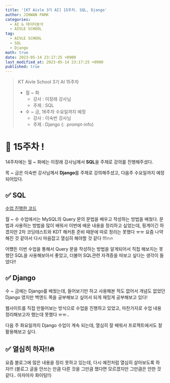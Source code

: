 ```yaml
---
title: '[KT Aivle 3기 AI] 15주차. SQL, Django'
author: JIHWAN PARK
categories:
  - AI & 데이터분석
  - AIVLE SCHOOL
tag:
  - AIVLE SCHOOL
  - SQL
  - Django
math: true
date: 2023-05-14 23:17:25 +0900
last_modified_at: 2023-05-14 23:17:25 +0900
published: true
---
```

> KT Aivle School 3기 AI 15주차
> - 월 ~ 화
>   - 강사 : 이장래 강사님
>   - 주제 : SQL
> - 수 ~ 금, 16주차 수요일까지 예정
>   - 강사 : 이숙번 강사님
>   - 주제 : Django
{: .prompt-info}

# 🌟 15주차 !

14주차에는 월 ~ 화에는 이장래 강사님께서 **SQL**을 주제로 강의를 진행해주셨다.

목 ~ 금은 이숙번 강사님께서 **Django**를 주제로 강의해주셨고, 다음주 수요일까지 예정되어있다.

## ✅ SQL

[수업 진행한 코드](https://github.com/Jihwan98/aivle_school/tree/main/2023.05.08_SQL_%EC%8B%A4%EC%8A%B5%EC%9E%90%EB%A3%8C)

월 ~ 수 수업에서는 MySQL의 Query 문의 문법을 배우고 작성하는 방법을 배웠다. 문법과 사용하는 방법을 많이 배워서 이번에 배운 내용을 정리하고 싶었는데, 핑계이긴 하겠지만 2차 코딩테스트와 KDT 해커톤 준비 때문에 따로 정리는 못했다 ㅠㅠ 요즘 나약해진 것 같아서 다시 마음잡고 열심히 해야할 것 같다 !!!🔥🔥

어쨌든 이번 수업을 통해서 Query 문을 작성하는 방법을 알게되어서 직접 해보지는 못했던 SQL을 사용해보아서 좋았고, 더불어 SQL관련 자격증을 따보고 싶다는 생각이 들었다!!

## ✅ Django

수 ~ 금에는 Django를 배웠는데, 들어보기만 하고 사용해본 적도 없어서 개념도 없었던 Django 였지만 백엔드 쪽을 공부해보고 싶어서 되게 재밌게 공부해보고 있다!

웹사이트를 직접 만들어보는 방식으로 수업을 진행하고 있었고, 마찬가지로 수업 내용 정리해보고자 했는데 못했다 ㅠㅠ..

다음 주 화요일까지 Django 수업이 계속 되는데, 열심히 잘 배워서 프로젝트에서도 잘 활용해보고 싶다.

## ✅ 열심히 하자!!🔥

요즘 블로그에 많은 내용을 정리 못하고 있는데, 다시 예전처럼 열심히 살아보도록 하자!!! (블로그 글을 안쓰는 만큼 다른 것을 그만큼 했다면 모르겠지만 그만큼은 안한 것 같다.. 아자아자 화이팅!!)